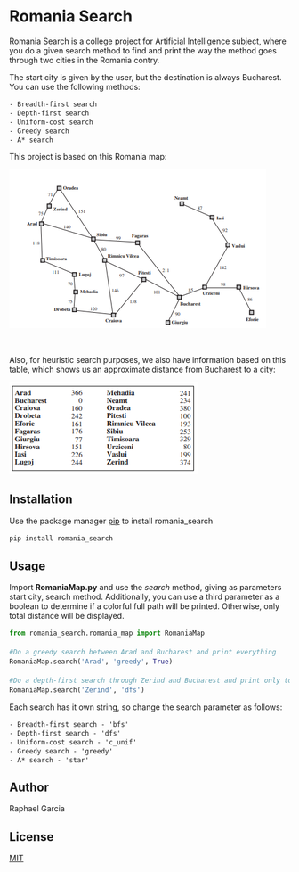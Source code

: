 # Romania Search

Romania Search is a college project for Artificial Intelligence subject, where you do a given search method to find and print the way the method goes through two cities in the Romania contry.

The start city is given by the user, but the destination is always Bucharest. You can use the following methods:

	- Breadth-first search
	- Depth-first search
    - Uniform-cost search
    - Greedy search
    - A* search

This project is based on this Romania map:

![rom_map](images/romania_map.png)

<br>

Also, for heuristic search purposes, we also have information based on this table, which shows us an approximate distance from Bucharest to a city:

![heuristic](images/h_dist.png)

## Installation

Use the package manager [pip](https://pip.pypa.io/en/stable/) to install romania_search

```bash
pip install romania_search
```

## Usage

Import **RomaniaMap.py** and use the *search* method, giving as parameters start city, search method. Additionally, you can use a third parameter as a boolean to determine if a colorful full path will be printed. Otherwise, only total distance will be displayed.

```python
from romania_search.romania_map import RomaniaMap

#Do a greedy search between Arad and Bucharest and print everything
RomaniaMap.search('Arad', 'greedy', True)

#Do a depth-first search through Zerind and Bucharest and print only total distance
RomaniaMap.search('Zerind', 'dfs')
```

Each search has it own string, so change the search parameter as follows:

	- Breadth-first search - 'bfs'
	- Depth-first search - 'dfs'
    - Uniform-cost search - 'c_unif'
    - Greedy search - 'greedy'
    - A* search - 'star'

## Author
Raphael Garcia

## License
[MIT](https://choosealicense.com/licenses/mit/)